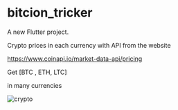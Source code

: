 # bitcion_tricker

A new Flutter project.

Crypto prices in each currency with API from the website


https://www.coinapi.io/market-data-api/pricing



Get [BTC , ETH, LTC]

in many currencies 





![crypto](https://github.com/Ahmed336-cell/bitcion_tricker_flutterapp/assets/65620946/ddf0dca9-f7cb-4077-995a-8f7704ddf9da)
